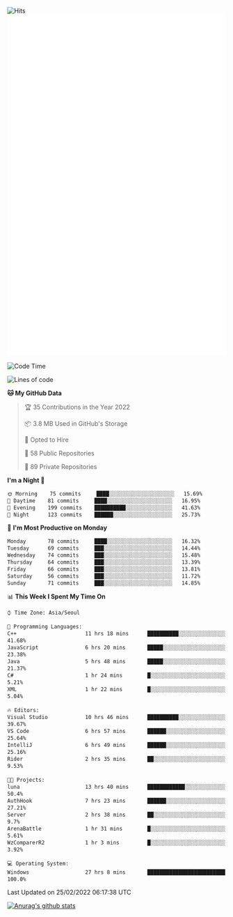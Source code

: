 ![Hits](https://hits.seeyoufarm.com/api/count/incr/badge.svg?url=https%3A%2F%2Fgithub.com%2Fkokose1234&count_bg=%2379C83D&title_bg=%23555555&icon=apple.svg&icon_color=%23E7E7E7&title=hits&edge_flat=false)
<br/>
![Metrics](https://github.com/kokose1234/kokose1234/blob/main/github-metrics.svg)

<!--START_SECTION:waka-->
![Code Time](http://img.shields.io/badge/Code%20Time-509%20hrs%2037%20mins-blue)

![Lines of code](https://img.shields.io/badge/From%20Hello%20World%20I%27ve%20Written-8%20Million%20lines%20of%20code-blue)

**🐱 My GitHub Data** 

> 🏆 35 Contributions in the Year 2022
 > 
> 📦 3.8 MB Used in GitHub's Storage 
 > 
> 💼 Opted to Hire
 > 
> 📜 58 Public Repositories 
 > 
> 🔑 89 Private Repositories  
 > 
**I'm a Night 🦉** 

```text
🌞 Morning    75 commits     ████░░░░░░░░░░░░░░░░░░░░░   15.69% 
🌆 Daytime    81 commits     ████░░░░░░░░░░░░░░░░░░░░░   16.95% 
🌃 Evening    199 commits    ██████████░░░░░░░░░░░░░░░   41.63% 
🌙 Night      123 commits    ██████░░░░░░░░░░░░░░░░░░░   25.73%

```
📅 **I'm Most Productive on Monday** 

```text
Monday       78 commits     ████░░░░░░░░░░░░░░░░░░░░░   16.32% 
Tuesday      69 commits     ███░░░░░░░░░░░░░░░░░░░░░░   14.44% 
Wednesday    74 commits     ███░░░░░░░░░░░░░░░░░░░░░░   15.48% 
Thursday     64 commits     ███░░░░░░░░░░░░░░░░░░░░░░   13.39% 
Friday       66 commits     ███░░░░░░░░░░░░░░░░░░░░░░   13.81% 
Saturday     56 commits     ███░░░░░░░░░░░░░░░░░░░░░░   11.72% 
Sunday       71 commits     ███░░░░░░░░░░░░░░░░░░░░░░   14.85%

```


📊 **This Week I Spent My Time On** 

```text
⌚︎ Time Zone: Asia/Seoul

💬 Programming Languages: 
C++                      11 hrs 18 mins      ██████████░░░░░░░░░░░░░░░   41.68% 
JavaScript               6 hrs 20 mins       █████░░░░░░░░░░░░░░░░░░░░   23.38% 
Java                     5 hrs 48 mins       █████░░░░░░░░░░░░░░░░░░░░   21.37% 
C#                       1 hr 24 mins        █░░░░░░░░░░░░░░░░░░░░░░░░   5.21% 
XML                      1 hr 22 mins        █░░░░░░░░░░░░░░░░░░░░░░░░   5.04%

🔥 Editors: 
Visual Studio            10 hrs 46 mins      ██████████░░░░░░░░░░░░░░░   39.67% 
VS Code                  6 hrs 57 mins       ██████░░░░░░░░░░░░░░░░░░░   25.64% 
IntelliJ                 6 hrs 49 mins       ██████░░░░░░░░░░░░░░░░░░░   25.16% 
Rider                    2 hrs 35 mins       ██░░░░░░░░░░░░░░░░░░░░░░░   9.53%

🐱‍💻 Projects: 
luna                     13 hrs 40 mins      ████████████░░░░░░░░░░░░░   50.4% 
AuthHook                 7 hrs 23 mins       ██████░░░░░░░░░░░░░░░░░░░   27.21% 
Server                   2 hrs 38 mins       ██░░░░░░░░░░░░░░░░░░░░░░░   9.7% 
ArenaBattle              1 hr 31 mins        █░░░░░░░░░░░░░░░░░░░░░░░░   5.61% 
WzComparerR2             1 hr 3 mins         █░░░░░░░░░░░░░░░░░░░░░░░░   3.92%

💻 Operating System: 
Windows                  27 hrs 8 mins       █████████████████████████   100.0%

```


 Last Updated on 25/02/2022 06:17:38 UTC
<!--END_SECTION:waka-->

[![Anurag's github stats](https://github-readme-stats.vercel.app/api?username=kokose1234&theme=dracula)](https://github.com/anuraghazra/github-readme-stats)



	
